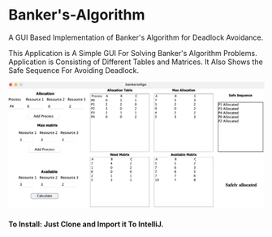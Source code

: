 # Banker's-Algorithm
A GUI Based Implementation of Banker's Algorithm for Deadlock Avoidance.


This Application is A Simple GUI For Solving Banker's Algorithm Problems.
Application is Consisting of Different Tables and Matrices. It Also Shows the Safe Sequence For Avoiding Deadlock.

![alt text](https://github.com/manirajyadav-1/Bankers_Algorithm/blob/main/Screenshot.PNG?raw=true)


#### To Install: Just Clone and Import it To IntelliJ.

